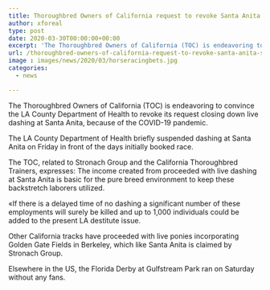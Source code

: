 ```yaml
---
title: Thoroughbred Owners of California request to revoke Santa Anita shutdown
author: xforeal 
type: post
date: 2020-03-30T00:00:00+00:00
excerpt: 'The Thoroughbred Owners of California (TOC) is endeavoring to convince the LA County Department of Health to revoke its request closing down live hustling at Santa Anita, because of the COVID-19 pandemic '
url: /thoroughbred-owners-of-california-request-to-revoke-santa-anita-shutdown/
image : images/news/2020/03/horseracingbets.jpg
categories:
  - news

---
```

The Thoroughbred Owners of California (TOC) is endeavoring to convince the LA County Department of Health to revoke its request closing down live dashing at Santa Anita, because of the COVID-19 pandemic. 

The LA County Department of Health briefly suspended dashing at Santa Anita on Friday in front of the days initially booked race. 

The TOC, related to Stronach Group and the California Thoroughbred Trainers, expresses: The income created from proceeded with live dashing at Santa Anita is basic for the pure breed environment to keep these backstretch laborers utilized. 

&#171;If there is a delayed time of no dashing a significant number of these employments will surely be killed and up to 1,000 individuals could be added to the present LA destitute issue. 

Other California tracks have proceeded with live ponies incorporating Golden Gate Fields in Berkeley, which like Santa Anita is claimed by Stronach Group. 

Elsewhere in the US, the Florida Derby at Gulfstream Park ran on Saturday without any fans.